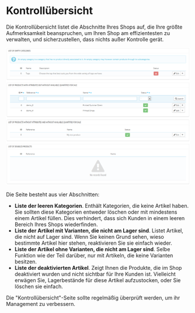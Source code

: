 # Kontrollübersicht

Die Kontrollübersicht listet die Abschnitte Ihres Shops auf, die Ihre größte Aufmerksamkeit beanspruchen, um Ihren Shop am effizientesten zu verwalten, und sicherzustellen, dass nichts außer Kontrolle gerät.

![](../../../.gitbook/assets/23038555.png)

Die Seite besteht aus vier Abschnitten:

* **Liste der leeren Kategorien**. Enthält Kategorien, die keine Artikel haben. Sie sollten diese Kategorien entweder löschen oder mit mindestens einem Artikel füllen. Dies verhindert, dass sich Kunden in einem leeren Bereich Ihres Shops wiederfinden.
* **Liste der Artikel mit Varianten, die nicht am Lager sind**.  Listet Artikel, die nicht auf Lager sind. Wenn Sie keinen Grund sehen, wieso bestimmte Artikel hier stehen, reaktivieren Sie sie einfach wieder.
* **Liste der Artikel ohne Varianten, die nicht am Lager sind**. Selbe Funktion wie der Teil darüber, nur mit Artikeln, die keine Varianten besitzen.
* **Liste der deaktivierten Artikel**. Zeigt Ihnen die Produkte, die im Shop deaktiviert wurden und nicht sichtbar für Ihre Kunden ist. Vielleicht erwägen Sie, Lagerbestände für diese Artikel aufzustocken, oder Sie löschen sie einfach.

Die "Kontrollübersicht"-Seite sollte regelmäßig überprüft werden, um ihr Management zu verbessern.
